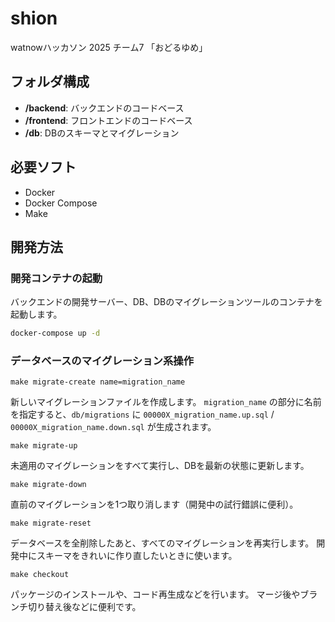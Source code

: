 # shion
watnowハッカソン 2025 チーム7 「おどるゆめ」

## フォルダ構成
- **/backend**: バックエンドのコードベース
- **/frontend**: フロントエンドのコードベース
- **/db**: DBのスキーマとマイグレーション

## 必要ソフト
- Docker
- Docker Compose
- Make

## 開発方法
### 開発コンテナの起動
バックエンドの開発サーバー、DB、DBのマイグレーションツールのコンテナを起動します。
```bash
docker-compose up -d
```

### データベースのマイグレーション系操作

```
make migrate-create name=migration_name
```
  新しいマイグレーションファイルを作成します。
  `migration_name` の部分に名前を指定すると、`db/migrations` に
  `00000X_migration_name.up.sql` / `00000X_migration_name.down.sql` が生成されます。

```
make migrate-up
```
  未適用のマイグレーションをすべて実行し、DBを最新の状態に更新します。

```
make migrate-down
```
  直前のマイグレーションを1つ取り消します（開発中の試行錯誤に便利）。

```
make migrate-reset
```
  データベースを全削除したあと、すべてのマイグレーションを再実行します。
  開発中にスキーマをきれいに作り直したいときに使います。

```
make checkout
```
  パッケージのインストールや、コード再生成などを行います。
  マージ後やブランチ切り替え後などに便利です。